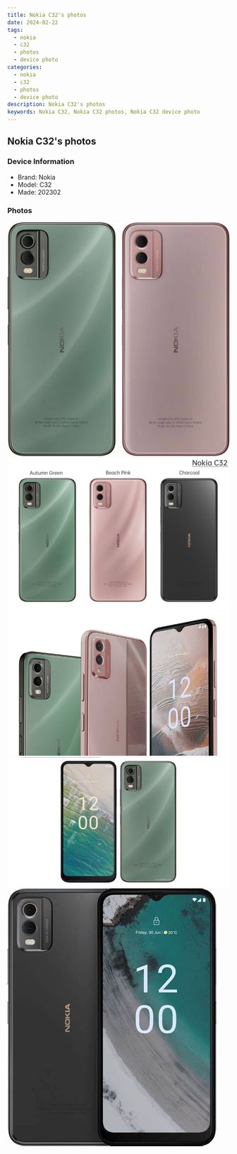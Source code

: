 ```yaml
---
title: Nokia C32's photos
date: 2024-02-22
tags: 
  - nokia
  - c32
  - photos
  - device photo
categories: 
  - nokia
  - c32
  - photos
  - device photo
description: Nokia C32's photos
keywords: Nokia C32, Nokia C32 photos, Nokia C32 device photo
---
```


## Nokia C32's photos

### Device Information

- Brand: Nokia
- Model: C32
- Made: 202302

### Photos

![/images/best-assets/devices/nokia/nokia-c32/1.jpg](/images/best-assets/devices/nokia/nokia-c32/1.jpg)
![/images/best-assets/devices/nokia/nokia-c32/2.jpg](/images/best-assets/devices/nokia/nokia-c32/2.jpg)
![/images/best-assets/devices/nokia/nokia-c32/3.jpg](/images/best-assets/devices/nokia/nokia-c32/3.jpg)
![/images/best-assets/devices/nokia/nokia-c32/4.jpg](/images/best-assets/devices/nokia/nokia-c32/4.jpg)
![/images/best-assets/devices/nokia/nokia-c32/5.jpg](/images/best-assets/devices/nokia/nokia-c32/5.jpg)
